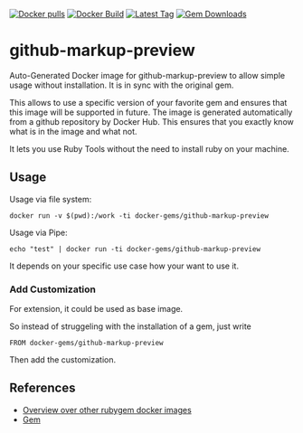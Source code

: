 [![Docker pulls](https://img.shields.io/docker/pulls/rubygem/github-markup-preview.svg)](https://hub.docker.com/r/rubygem/github-markup-preview/)
[![Docker Build](https://img.shields.io/docker/automated/rubygem/github-markup-preview.svg)](https://hub.docker.com/r/rubygem/github-markup-preview/)
[![Latest Tag](https://img.shields.io/github/tag/docker-rubygem/github-markup-preview.svg)](https://hub.docker.com/r/rubygem/github-markup-preview/)
[![Gem Downloads](https://img.shields.io/gem/dt/github-markup-preview.svg)](https://rubygems.org/gems/github-markup-preview/)
# github-markup-preview

Auto-Generated Docker image for github-markup-preview to allow simple usage without installation.
It is in sync with the original gem.

This allows to use a specific version of your favorite gem and ensures that this image will be supported in future.
The image is generated automatically from a github repository by Docker Hub.
This ensures that you exactly know what is in the image and what not.

It lets you use Ruby Tools without the need to install ruby on your machine.

## Usage

Usage via file system:

`docker run -v $(pwd):/work -ti docker-gems/github-markup-preview`

Usage via Pipe:

`echo "test" | docker run -ti docker-gems/github-markup-preview`

It depends on your specific use case how your want to use it.

### Add Customization

For extension, it could be used as base image.

So instead of struggeling with the installation of a gem, just write

`FROM docker-gems/github-markup-preview`

Then add the customization.

## References

 - [Overview over other rubygem docker images](https://github.com/thinkbot/docker-rubygem)
 - [Gem](https://rubygems.org/gems/github-markup-preview/)
